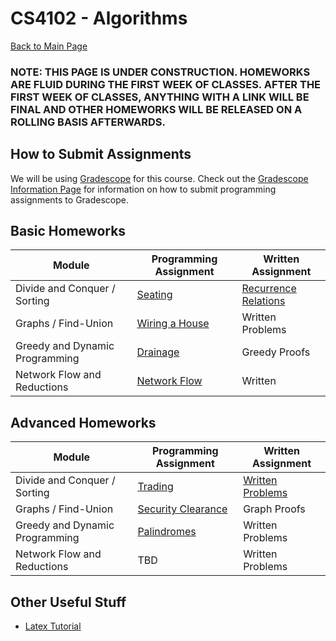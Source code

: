 CS4102 - Algorithms
===============================

[Back to Main Page](../readme.html)

### NOTE: THIS PAGE IS UNDER CONSTRUCTION. HOMEWORKS ARE FLUID DURING THE FIRST WEEK OF CLASSES. AFTER THE FIRST WEEK OF CLASSES, ANYTHING WITH A LINK WILL BE FINAL AND OTHER HOMEWORKS WILL BE RELEASED ON A ROLLING BASIS AFTERWARDS.

<a name="introduction"></a>How to Submit Assignments
--------------------------------------- 

We will be using [Gradescope](https://gradescope.com) for this course. Check out the [Gradescope Information Page](./gradescope.html) for information on how to submit programming assignments to Gradescope.

<a name="introduction"></a>Basic Homeworks
--------------------------------------- 

| Module | Programming Assignment | Written Assignment |
|--------------------|------------------------|------------------------|
| Divide and Conquer / Sorting | <a href="./divideconq-advanced/seating.pdf">Seating</a> | <a href="./divideconq-basic/recurrenceRelations.pdf">Recurrence Relations</a> |
| Graphs / Find-Union | <a href="./find-union/prims.pdf">Wiring a House</a> | Written Problems |
| Greedy and Dynamic Programming | <a href="./dynamic-basic/drainage.pdf">Drainage</a> | Greedy Proofs |
| Network Flow and Reductions | <a href="./graphs-advanced/scheduling.pdf">Network Flow</a> | Written |

<a name="introduction"></a>Advanced Homeworks
--------------------------------------- 

| Module | Programming Assignment | Written Assignment |
|--------------------|------------------------|------------------------|
| Divide and Conquer / Sorting | <a href="./divideconq-basic/trading.pdf">Trading</a> | <a href="./divideconq-advanced/divConProofs.pdf">Written Problems</a> |
| Graphs / Find-Union | <a href="./graphs-advanced/securityClearance.pdf">Security Clearance</a> | Graph Proofs |
| Greedy and Dynamic Programming | <a href="./dynamic-advanced/palindromes.pdf">Palindromes</a> | Written Problems |
| Network Flow and Reductions | TBD | Written Problems |



<a name="other"></a>Other Useful Stuff
---------------------------------------

- [Latex Tutorial](./latexTutorial.pdf) 

